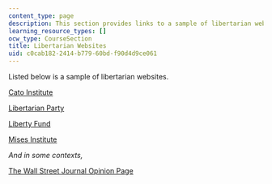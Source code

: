 ```yaml
---
content_type: page
description: This section provides links to a sample of libertarian websites.
learning_resource_types: []
ocw_type: CourseSection
title: Libertarian Websites
uid: c0cab182-2414-b779-60bd-f90d4d9ce061
---
```


Listed below is a sample of libertarian websites.

[Cato Institute](http://www.cato.org/)

[Libertarian Party](http://www.lp.org/)

[Liberty Fund](http://libertyfund.org/)

[Mises Institute](https://mises.org/)

_And in some contexts,_

[The Wall Street Journal Opinion Page](http://www.wsj.com/news/opinion)
